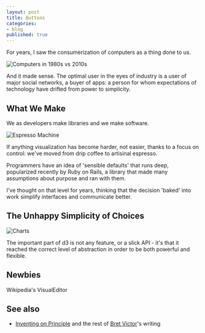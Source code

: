 ```yaml
---
layout: post
title: Buttons
categories:
- blog
published: true
---
```


For years, I saw the consumerization of computers as a thing done to us.

![Computers in 1980s vs 2010s](http://farm4.staticflickr.com/3793/9533899268_4952094a37_h.jpg)

And it made sense. The optimal user in the eyes of industry is a
user of major social networks,
a buyer of apps: a person for whom expectations of technology
have drifted from power to simplicity.

## What We Make

We as developers make libraries and we make software.

![Espresso Machine](http://farm4.staticflickr.com/3693/9531287575_60c98800ad_h.jpg)

If anything visualization has become harder, not easier, thanks to a focus
on control: we've moved from drip coffee to artisinal espresso.

Programmers have an idea of 'sensible defaults' that runs deep, popularized
recently by Ruby on Rails, a library that made many assumptions about purpose
and ran with them.

I've thought on that level for years, thinking that the decision 'baked' into
work simplify interfaces and communicate better.

## The Unhappy Simplicity of Choices

![Charts](http://farm4.staticflickr.com/3722/9533924560_f504e86159_h.jpg)

The important part of d3 is not any feature, or a slick API - it's that it
reached the correct level of abstraction in order to be both powerful
and flexible.

## Newbies

Wikipedia's VisualEditor

## See also

* [Inventing on Principle](http://vimeo.com/36579366) and the rest of [Bret Victor](http://worrydream.com/)'s writing

